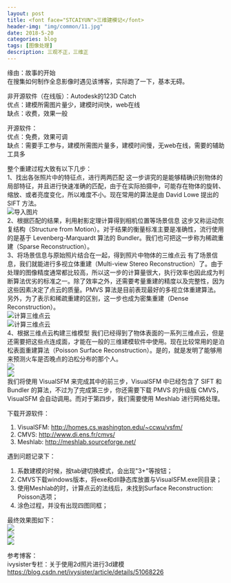 ```yaml
---
layout: post
title: <font face="STCAIYUN">三维建模记</font>
header-img: "img/common/11.jpg"
date: 2018-5-20
categories: blog
tags: [图像处理]
description: 三观不正，三维正
---
```



缘由：故事的开始<br>
在搜集如何制作全息影像时遇见该博客，实际跑了一下，基本无碍。<br>

非开源软件（在线版）：Autodesk的123D Catch <br>
优点：建模所需图片量少，建模时间快，web在线<br>
缺点：收费，效果一般<br>

开源软件：<br>
优点：免费，效果可调<br>
缺点：需要手工参与，建模所需图片量多，建模时间慢，无web在线，需要的辅助工具多<br>


整个重建过程大致有以下几步：<br>
1、找出各张照片中的特征点，进行两两匹配
这一步讲究的是能够精确识别物体的局部特征，并且进行快速准确的匹配，由于在实际拍摄中，可能存在物体的旋转、缩放、或者亮度变化，所以难度不小。现在常用的算法是由 David Lowe 提出的SIFT 方法。<br>
![导入图片](/img/2018-05-20-paper6/1.png)<br>
2、根据匹配的结果，利用射影定理计算得到相机位置等场景信息
这步又称运动恢复结构（Structure from Motion）。对于结果的衡量标准主要是准确性，流行使用的是基于 Levenberg-Marquardt 算法的 Bundler。我们也可把这一步称为稀疏重建（Sparse Reconstruction）。<br>
3、将场景信息与原始照片结合在一起，得到照片中物体的三维点云
有了场景信息，我们就能进行多视立体重建（Multi-view Stereo Reconstruction）了。由于处理的图像精度通常都比较高，所以这一步的计算量很大，执行效率也因此成为判断算法优劣的标准之一。除了效率之外，还需要考量重建的精度以及完整性，因为这些因素决定了点云的质量。PMVS 算法是目前表现最好的多视立体重建算法。另外，为了表示和稀疏重建的区别，这一步也成为密集重建（Dense Reconstruction）。<br>
![计算三维点云](/img/2018-05-20-paper6/2.png)<br>
![计算三维点云](/img/2018-05-20-paper6/3.png)<br>
4、根据三维点云构建三维模型
我们已经得到了物体表面的一系列三维点云，但是还需要把这些点连成面，才能在一般的三维建模软件中使用。现在比较常用的是泊松表面重建算法（Poisson Surface Reconstruction）。是的，就是发明了能够用来预测火车是否晚点的泊松分布的那个人。<br>
![](/img/2018-05-20-paper6/4.png)<br>
![](/img/2018-05-20-paper6/5.png)<br>
我们将使用 VisualSFM 来完成其中的前三步，VisualSFM 中已经包含了 SIFT 和 Bundler 的算法，不过为了完成第三步，你还需要下载 PMVS 的升级版 CMVS，VisualSFM 会自动调用。而对于第四步，我们需要使用 Meshlab 进行网格处理。<br>

下载开源软件：<br>
1. VisualSFM: http://homes.cs.washington.edu/~ccwu/vsfm/ 
2. CMVS: http://www.di.ens.fr/cmvs/ 
3. Meshlab: http://meshlab.sourceforge.net/ 

遇到问题记录下：<br>
1. 系数建模的时候，按tab键切换模式，会出现"3+"等按钮；
2. CMVS下载windows版本，将exe和dll静态库放置与VisualSFM.exe同目录；
3. 使用Meshlab的时，计算点云的法线后，未找到Surface Reconstruction: Poisson选项；
4. 涂色过程，并没有出现四图同框；


最终效果图如下：<br>
![](/img/2018-05-20-paper6/6.png)<br>
![](/img/2018-05-20-paper6/8.png)<br>
![](/img/2018-05-20-paper6/7.png)<br>

参考博客：<br>
ivysister专栏：关于使用2d照片进行3d建模<br>
https://blog.csdn.net/ivysister/article/details/51068226<br>